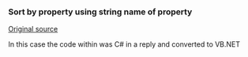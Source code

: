 ﻿### Sort by property using string name of property

[Original source](https://www.codeproject.com/Articles/37541/Generic-Sorting-with-LINQ-and-Lambda-Expressions)

In this case the code within was C# in a reply and converted to VB.NET
